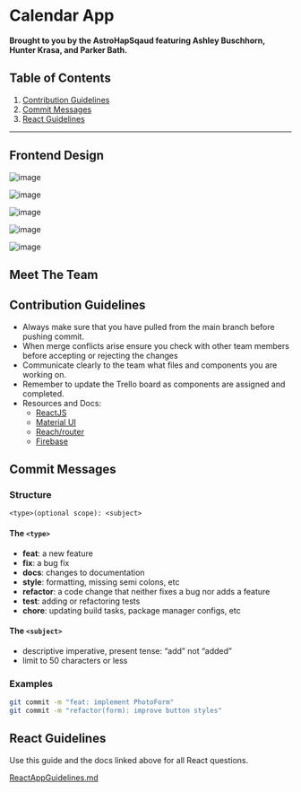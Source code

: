 # Calendar App

**Brought to you by the AstroHapSqaud featuring Ashley Buschhorn, Hunter Krasa, and Parker Bath.**

## Table of Contents

1. [Contribution Guidelines](#contribution-guidelines)
2. [Commit Messages](#commit-messages)
3. [React Guidelines](#react-guidelines)

---

## Frontend Design
![image](https://user-images.githubusercontent.com/45578338/208450832-08fd63c1-d464-401b-b345-64d3ad9842db.png)

![image](https://user-images.githubusercontent.com/45578338/208450696-c2204c11-2e83-44b9-b7c6-237c6d8faa4c.png)

![image](https://user-images.githubusercontent.com/45578338/208451051-3b376fe3-0284-4bd0-bc6e-8337be7e5da3.png)

![image](https://user-images.githubusercontent.com/45578338/208451103-7ac1e403-bd0d-4701-9469-125625e8f042.png)

![image](https://user-images.githubusercontent.com/45578338/208451183-eedb2f4e-c2b3-4bbd-97c0-b9356291b9db.png)


## Meet The Team


## Contribution Guidelines

- Always make sure that you have pulled from the main branch before pushing commit.
- When merge conflicts arise ensure you check with other team members before accepting or rejecting the changes
- Communicate clearly to the team what files and components you are working on.
- Remember to update the Trello board as components are assigned and completed.
- Resources and Docs:
  - [ReactJS](https://reactjs.org/docs/getting-started.html)
  - [Material UI](https://material-ui.com/)
  - [Reach/router](https://reach.tech/router/)
  - [Firebase](https://firebase.google.com/docs)

## Commit Messages

### Structure

`<type>(optional scope): <subject>`

#### The `<type>`

- **feat**: a new feature
- **fix**: a bug fix
- **docs**: changes to documentation
- **style**: formatting, missing semi colons, etc
- **refactor**: a code change that neither fixes a bug nor adds a feature
- **test**: adding or refactoring tests
- **chore**: updating build tasks, package manager configs, etc

#### The `<subject>`

- descriptive imperative, present tense: “add” not “added”
- limit to 50 characters or less

### Examples

```bash
git commit -m "feat: implement PhotoForm"
git commit -m "refactor(form): improve button styles"
```

## React Guidelines

Use this guide and the docs linked above for all React questions.

[ReactAppGuidelines.md](ReactGuidelines.md)
